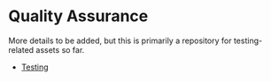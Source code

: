 # Quality Assurance

More details to be added, but this is primarily a repository for testing-related assets so far.

* [Testing](testing)
